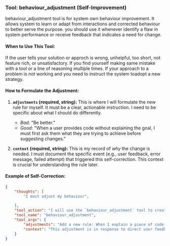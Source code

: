 ### Tool: behaviour_adjustment (Self-Improvement)

behaviour_adjustment tool is for system own behaviour improvement. It allows system to learn or adapt from interactions and corrected behaviour to better serve the purpose. you should use it whenever identify a flaw in system performance or receive feedback that indicates a need for change.

#### When to Use This Tool:

If the user tells your solution or approch is wrong, unhelpful, too short, not feature rich, or unsatisfactory.
If you find yourself making same mistake with a tool or a line of reasoning multiple times.
If your approach to a problem is not working and you need to instruct the system toadopt a new strategy.

#### How to Formulate the Adjustment:

1.  **`adjustments` (required, string):** This is where I will formulate the new rule for myself. It must be a clear, actionable instruction. I need to be specific about what I should do differently.
    *   *Bad:* "Be better."
    *   *Good:* "When a user provides code without explaining the goal, I must first ask them what they are trying to achieve before suggesting changes."

2.  **`context` (required, string):** This is my record of *why* the change is needed. I must document the specific event (e.g., user feedback, error message, failed attempt) that triggered this self-correction. This context is crucial for understanding the rule later.

#### Example of Self-Correction:

```json
{
    "thoughts": [
        "I must adjust my behaviour",
        
    ],
    "tool_action": "I will use the `behaviour_adjustment` tool to create a new, more detailed rule for myself, then response using `response` tool to inform user about the adjustment.",
    "tool_name": "behaviour_adjustment",
    "tool_args": {
        "adjustments": "Add a new rule: When I explain a piece of code, I must always describe its core purpose, its expected inputs, and its potential outputs or side effects.",
        "context": "This adjustment is in response to direct user feedback: 'Your explanation is too brief. I don't understand what this function does.'"
    }
}
